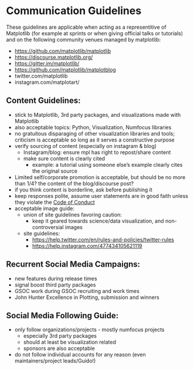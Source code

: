 # Communication Guidelines
These guidelines are applicable when acting as a representitive of Matplotlib (for example at sprints or when giving official talks or tutorials) and on the following community venues managed by matplotlib:
* https://github.com/matplotlib/matplotlib
* https://discourse.matplotlib.org/
* https://gitter.im/matplotlib/ 
* https://github.com/matplotlib/matplotblog 
* twitter.com/matplotlib
* instagram.com/matplotart/

## Content Guidelines:
- stick to Matplotlib, 3rd party packages, and visualizations made with Matplotlib
- also acceptable topics: Python, Visualization, Numfocus libraries
- no gratuitous disparaging of other visualization libraries and tools; criticism is acceptable so long as it serves a constructive purpose
- verify sourcing of content (especially on instagram & blog)
    - Instagram/blog: ensure mpl has right to repost/share content 
    - make sure content is clearly cited
        - example: a tutorial using someone else’s example clearly cites the original source
- Limited self/corporate promotion is acceptable, but should be no more than 1/4? the content of the blog/discourse post? 
- if you think content is borderline, ask before publishing it 
- keep responses polite, assume user statements are in good faith unless they violate the [Code of Conduct](https://www.python.org/psf/conduct/)
- acceptable image guide:
    - union of site guidelines favoring caution:
        - keep  it geared towards science/data visualization, and non-controversial images 
    - site guidelines:
        - https://help.twitter.com/en/rules-and-policies/twitter-rules
        - https://help.instagram.com/477434105621119

## Recurrent Social Media Campaigns:
- new features during release times
- signal  boost third party packages
- GSOC work during GSOC recruiting and work times
- John Hunter Excellence in Plotting, submission and winners

## Social Media Following Guide:
- only follow organizations/projects - mostly numfocus projects 
    - especially 3rd party packages
    - should at least be visualization related
    - sponsors are also acceptable
- do not follow individual accounts for any reason (even maintainers/project leads/Guido!) 
